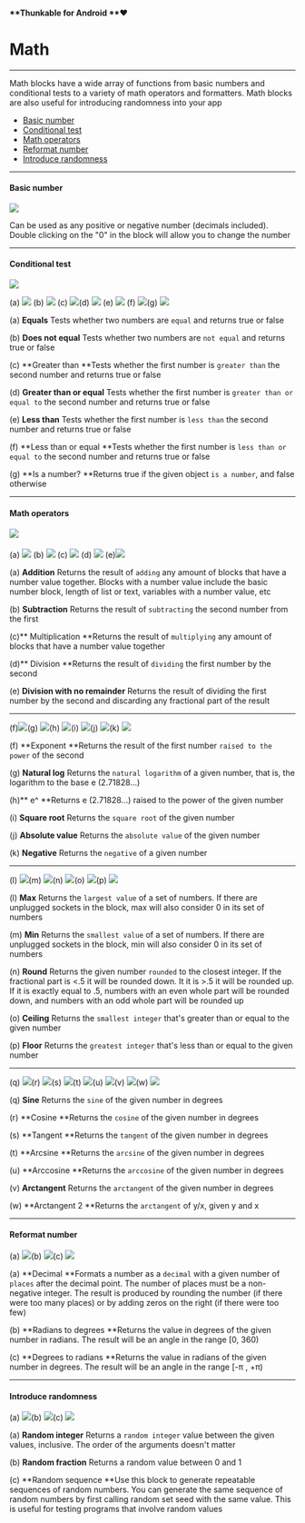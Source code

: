 #### **Thunkable for Android **❤

# Math

---

Math blocks have a wide array of functions from basic numbers and conditional tests to a variety of math operators and formatters. Math blocks are also useful for introducing randomness into your app

* [Basic number](#basic-number)
* [Conditional test](#conditional-test)
* [Math operators](#math-operators)
* [Reformat number](#reformat-number)
* [Introduce randomness](#introduce-randomness)

---

#### Basic number

![](/assets/math-block-1.png)

Can be used as any positive or negative number \(decimals included\). Double clicking on the "0" in the block will allow you to change the number

---

#### Conditional test

![](/assets/math-block-2.png)

\(a\) ![](/assets/math-block-3.png) \(b\) ![](/assets/math-block-4.png) \(c\) ![](/assets/math-block-5.png)\(d\) ![](/assets/math-block-40.png) \(e\) ![](/assets/math-block-7.png) \(f\) ![](/assets/math-block-8.png)\(g\) ![](/assets/math-block-29.png)

\(a\) **Equals** Tests whether two numbers are `equal` and returns true or false

\(b\) **Does not equal** Tests whether two numbers are `not equal` and returns true or false

\(c\) **Greater than **Tests whether the first number is `greater than` the second number and returns true or false

\(d\) **Greater than or equal** Tests whether the first number is `greater than or equal to` the second number and returns true or false

\(e\) **Less than** Tests whether the first number is `less than` the second number and returns true or false

\(f\) **Less than or equal **Tests whether the first number is `less than or equal to` the second number and returns true or false

\(g\) **Is a number? **Returns true if the given object `is a number`, and false otherwise

---

#### Math operators

#### ![](/assets/math-block-9.png)

\(a\) ![](/assets/math-block-10.png) \(b\) ![](/assets/math-block-11.png) \(c\) ![](/assets/math-block-12.png) \(d\) ![](/assets/math-block-13.png) \(e\)![](/assets/math-block-24.png)

\(a\) **Addition** Returns the result of `adding` any amount of blocks that have a number value together. Blocks with a number value include the basic number block, length of list or text, variables with a number value, etc

\(b\) **Subtraction** Returns the result of `subtracting` the second number from the first

\(c\)** Multiplication **Returns the result of `multiplying` any amount of blocks that have a number value together

\(d\)** Division **Returns the result of `dividing` the first number by the second

\(e\) **Division with no remainder** Returns the result of dividing the first number by the second and discarding any fractional part of the result

---

\(f\)![](/assets/math-block-14.png)\(g\) ![](/assets/math-block-22.png)\(h\) ![](/assets/math-block-23.png)\(i\) ![](/assets/math-block-19.png)\(j\) ![](/assets/math-block-20.png)\(k\) ![](/assets/math-block-21.png)

\(f\) **Exponent **Returns the result of the first number `raised to the power` of the second

\(g\) **Natural log** Returns the `natural logarithm` of a given number, that is, the logarithm to the base e \(2.71828...\)

\(h\)** e^ **Returns e \(2.71828...\) raised to the power of the given number

\(i\) **Square root** Returns the `square root` of the given number

\(j\) **Absolute value** Returns the `absolute value` of the given number

\(k\) **Negative** Returns the `negative` of a given number

---

\(l\) ![](/assets/math-block-18.png)\(m\) ![](/assets/math-block-25.png)\(n\) ![](/assets/math-block-26.png)\(o\) ![](/assets/math-block-27.png)\(p\) ![](/assets/math-block-41.png)

\(l\) **Max** Returns the `largest value` of a set of numbers. If there are unplugged sockets in the block, max will also consider 0 in its set of numbers

\(m\) **Min** Returns the `smallest value` of a set of numbers. If there are unplugged sockets in the block, min will also consider 0 in its set of numbers

\(n\) **Round** Returns the given number `rounded` to the closest integer. If the fractional part is &lt;.5 it will be rounded down. It it is &gt;.5 it will be rounded up. If it is exactly equal to .5, numbers with an even whole part will be rounded down, and numbers with an odd whole part will be rounded up

\(o\) **Ceiling** Returns the `smallest integer` that's greater than or equal to the given number

\(p\) **Floor** Returns the `greatest integer` that's less than or equal to the given number

---

\(q\) ![](/assets/math-block-30.png)\(r\) ![](/assets/math-block-31.png)\(s\) ![](/assets/math-block-32.png)\(t\) ![](/assets/math-block-33.png)\(u\) ![](/assets/math-block-34.png)\(v\) ![](/assets/math-block-35.png)\(w\) ![](/assets/math-block-36.png)

\(q\) **Sine** Returns the `sine` of the given number in degrees

\(r\) **Cosine **Returns the `cosine` of the given number in degrees

\(s\) **Tangent **Returns the `tangent` of the given number in degrees

\(t\) **Arcsine **Returns the `arcsine` of the given number in degrees

\(u\) **Arccosine **Returns the `arccosine` of the given number in degrees

\(v\) **Arctangent** Returns the `arctangent` of the given number in degrees

\(w\) **Arctangent 2 **Returns the `arctangent` of y/x, given y and x

---

#### Reformat number

\(a\) ![](/assets/math-block-28.png)\(b\) ![](/assets/math-block-37.png)\(c\) ![](/assets/math-block-38.png)

\(a\) **Decimal **Formats a number as a `decimal` with a given number of `places` after the decimal point. The number of places must be a non-negative integer. The result is produced by rounding the number \(if there were too many places\) or by adding zeros on the right \(if there were too few\)

\(b\) **Radians to degrees **Returns the value in degrees of the given number in radians. The result will be an angle in the range \[0, 360\)

\(c\) **Degrees to radians **Returns the value in radians of the given number in degrees. The result will be an angle in the range \[-π , +π\)

---

#### Introduce randomness

\(a\) ![](/assets/math-block-15.png)\(b\) ![](/assets/math-block-16.png)\(c\) ![](/assets/math-block-17.png)

\(a\) **Random integer**  Returns a `random integer` value between the given values, inclusive. The order of the arguments doesn't matter

\(b\) **Random fraction** Returns a random value between 0 and 1

\(c\) **Random sequence **Use this block to generate repeatable sequences of random numbers. You can generate the same sequence of random numbers by first calling random set seed with the same value. This is useful for testing programs that involve random values

